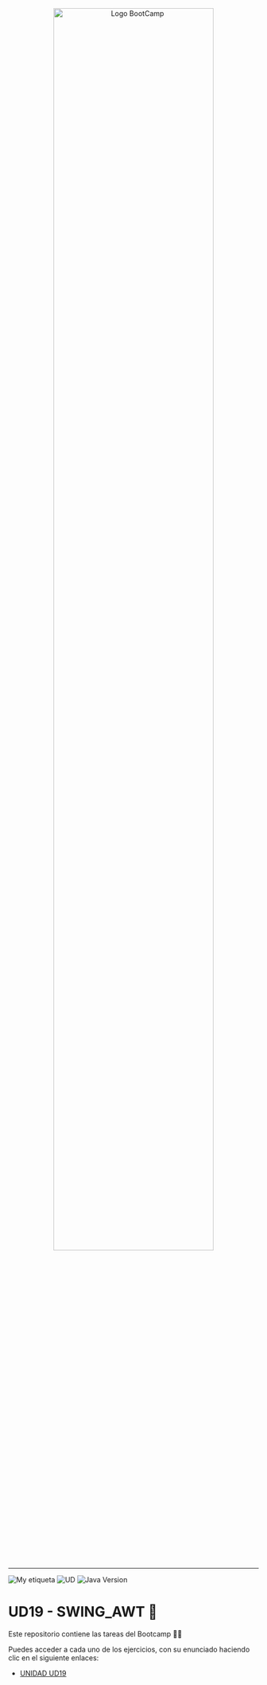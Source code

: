 <div align="center"><img width="80%"  src="https://github.com/TECHMA-Bootcamp-FullStack-Java-Angular/dmb-tsys-java-2909-ta03a/blob/main/utils/BootCamp-reduced.gif?raw=true"  alt="Logo BootCamp" /></div>
<hr>


![My etiqueta](https://img.shields.io/badge/David%20Maza-DiveCode%F0%9F%90%99-blue) ![UD](https://img.shields.io/badge/TA-20-orange)  ![Java Version](https://img.shields.io/badge/maven-4.0-red)


# UD19 - SWING_AWT 🎠
 
Este repositorio contiene las tareas del Bootcamp 👨‍💻

Puedes acceder a cada uno de los ejercicios, con su enunciado haciendo clic en el siguiente enlaces:


- [UNIDAD UD19](https://techma-bootcamp-fullstack-java-angular.github.io/dmb-tsys-java-2510-ta19/)
